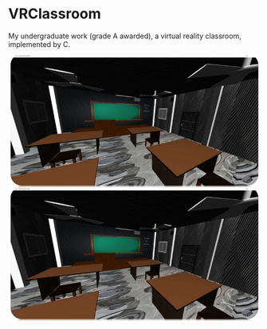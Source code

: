 # VRClassroom

My undergraduate work (grade A awarded), a virtual reality classroom, implemented by C.


<img src="https://github.com/fwyc0573/VRClassroom/blob/main/fig/fig1.png" width="700" />

<img src="https://github.com/fwyc0573/VRClassroom/blob/main/fig/fig1.png" width="700" />
